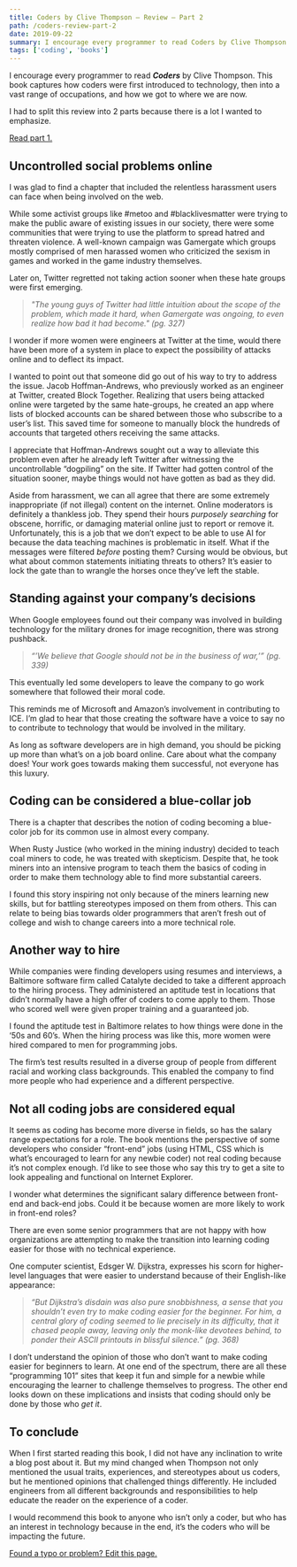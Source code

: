 ```yaml
---
title: Coders by Clive Thompson – Review – Part 2
path: /coders-review-part-2
date: 2019-09-22
summary: I encourage every programmer to read Coders by Clive Thompson. This book captures how coders were first introduced to technology, then into a vast range of occupations, and how we got to where we are now.
tags: ['coding', 'books']
---
```


I encourage every programmer to read ***_Coders_*** by Clive Thompson. This book captures how coders were first introduced to technology, then into a vast range of occupations, and how we got to where we are now.

I had to split this review into 2 parts because there is a lot I wanted to emphasize.

[Read part 1.](/coders-review-part-1)

## Uncontrolled social problems online

I was glad to find a chapter that included the relentless harassment users can face when being involved on the web.

While some activist groups like #metoo and #blacklivesmatter were trying to make the public aware of existing issues in our society, there were some communities that were trying to use the platform to spread hatred and threaten violence. A well-known campaign was Gamergate which groups mostly comprised of men harassed women who criticized the sexism in games and worked in the game industry themselves.

Later on, Twitter regretted not taking action sooner when these hate groups were first emerging.

> _"The young guys of Twitter had little intuition about the scope of the problem, which made it hard, when Gamergate was ongoing, to even realize how bad it had become." (pg. 327)_

I wonder if more women were engineers at Twitter at the time, would there have been more of a system in place to expect the possibility of attacks online and to deflect its impact.

I wanted to point out that someone did go out of his way to try to address the issue. Jacob Hoffman-Andrews, who previously worked as an engineer at Twitter, created Block Together. Realizing that users being attacked online were targeted by the same hate-groups, he created an app where lists of blocked accounts can be shared between those who subscribe to a user’s list. This saved time for someone to manually block the hundreds of accounts that targeted others receiving the same attacks.

I appreciate that Hoffman-Andrews sought out a way to alleviate this problem even after he already left Twitter after witnessing the uncontrollable “dogpiling” on the site. If Twitter had gotten control of the situation sooner, maybe things would not have gotten as bad as they did.

Aside from harassment, we can all agree that there are some extremely inappropriate (if not illegal) content on the internet. Online moderators is definitely a thankless job. They spend their hours _purposely searching_ for obscene, horrific, or damaging material online just to report or remove it. Unfortunately, this is a job that we don’t expect to be able to use AI for because the data teaching machines is problematic in itself. What if the messages were filtered _before_ posting them? Cursing would be obvious, but what about common statements initiating threats to others? It’s easier to lock the gate than to wrangle the horses once they’ve left the stable.

## Standing against your company’s decisions

When Google employees found out their company was involved in building technology for the military drones for image recognition, there was strong pushback.

> _“’We believe that Google should not be in the business of war,’” (pg. 339)_

This eventually led some developers to leave the company to go work somewhere that followed their moral code.

This reminds me of Microsoft and Amazon’s involvement in contributing to ICE. I’m glad to hear that those creating the software have a voice to say no to contribute to technology that would be involved in the military.

As long as software developers are in high demand, you should be picking up more than what’s on a job board online. Care about what the company does! Your work goes towards making them successful, not everyone has this luxury.

## Coding can be considered a blue-collar job

There is a chapter that describes the notion of coding becoming a blue-color job for its common use in almost every company.

When Rusty Justice (who worked in the mining industry) decided to teach coal miners to code, he was treated with skepticism. Despite that, he took miners into an intensive program to teach them the basics of coding in order to make them technology able to find more substantial careers.

I found this story inspiring not only because of the miners learning new skills, but for battling stereotypes imposed on them from others. This can relate to being bias towards older programmers that aren’t fresh out of college and wish to change careers into a more technical role.

## Another way to hire

While companies were finding developers using resumes and interviews, a Baltimore software firm called Catalyte decided to take a different approach to the hiring process. They administered an aptitude test in locations that didn’t normally have a high offer of coders to come apply to them. Those who scored well were given proper training and a guaranteed job.

I found the aptitude test in Baltimore relates to how things were done in the ‘50s and 60’s. When the hiring process was like this, more women were hired compared to men for programming jobs.

The firm’s test results resulted in a diverse group of people from different racial and working class backgrounds. This enabled the company to find more people who had experience and a different perspective.

## Not all coding jobs are considered equal

It seems as coding has become more diverse in fields, so has the salary range expectations for a role. The book mentions the perspective of some developers who consider “front-end” jobs (using HTML, CSS which is what’s encouraged to learn for any newbie coder) not real coding because it’s not complex enough. I’d like to see those who say this try to get a site to look appealing and functional on Internet Explorer.

I wonder what determines the significant salary difference between front-end and back-end jobs. Could it be because women are more likely to work in front-end roles?

There are even some senior programmers that are not happy with how organizations are attempting to make the transition into learning coding easier for those with no technical experience.

One computer scientist, Edsger W. Dijkstra, expresses his scorn for higher-level languages that were easier to understand because of their English-like appearance:

> _“But Dijkstra’s disdain was also pure snobbishness, a sense that you shouldn’t even try to make coding easier for the beginner. For him, a central glory of coding seemed to lie precisely in its difficulty, that it chased people away, leaving only the monk-like devotees behind, to ponder their ASCII printouts in blissful silence.” (pg. 368)_

I don’t understand the opinion of those who don’t want to make coding easier for beginners to learn. At one end of the spectrum, there are all these “programming 101” sites that keep it fun and simple for a newbie while encouraging the learner to challenge themselves to progress. The other end looks down on these implications and insists that coding should only be done by those who _get it_.

## To conclude

When I first started reading this book, I did not have any inclination to write a blog post about it. But my mind changed when Thompson not only mentioned the usual traits, experiences, and stereotypes about us coders, but he mentioned opinions that challenged things differently. He included engineers from all different backgrounds and responsibilities to help educate the reader on the experience of a coder.

I would recommend this book to anyone who isn’t only a coder, but who has an interest in technology because in the end, it’s the coders who will be impacting the future.

[Found a typo or problem? Edit this page.](https://github.com/Dana94/website/blob/master/blog/2019-09-22-coders-review-part-2.md)

